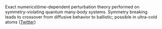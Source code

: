 
Exact numerics\time-dependent perturbation theory performed on symmetry-violating quantum many-body systems. Symmetry breaking leads to crossover from diffusive behavior to ballistic; possible in ultra-cold atoms ([Twitter](https://twitter.com/JoshuahHeath/status/1312023244501811207))
